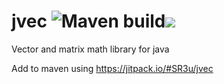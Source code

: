 # jvec ![Maven build](https://github.com/SR3u/jvec/workflows/Java%20CI%20with%20Maven/badge.svg)[![](https://jitpack.io/v/SR3u/jvec.svg)](https://jitpack.io/#SR3u/jvec)
Vector and matrix math library for java

Add to maven using https://jitpack.io/#SR3u/jvec
